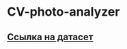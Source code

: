 # CV-photo-analyzer

## [Ссылка на датасет](https://drive.google.com/drive/folders/1osOy5pE6au7IdLxsb0Vc6Nd65GvPzPuV?usp=sharing)
